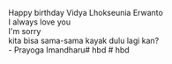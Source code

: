 <p>Happy birthday Vidya Lhokseunia Erwanto <br>
I always love you <br>
I'm sorry <br>
kita bisa sama-sama kayak dulu lagi kan? <br>
- Prayoga Imandharu# hbd
# hbd
